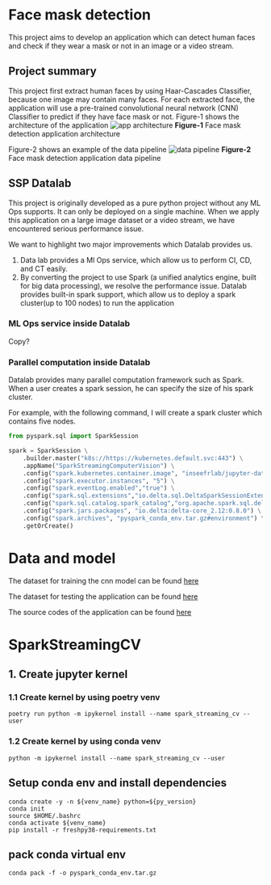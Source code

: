 # Face mask detection
This project aims to develop an application which can detect human faces and check if they wear a mask or not in an 
image or a video stream.

## Project summary
This project first extract human faces by using Haar-Cascades Classifier, because one image may contain many faces.
For each extracted face, the application will use a pre-trained convolutional neural network (CNN) Classifier to predict
if they have face mask or not. Figure-1 shows the architecture of the application
![app architecture](https://minio.lab.sspcloud.fr/pengfei/diffusion/face-mask-detection/face-detection-architecture.png)
**Figure-1** Face mask detection application architecture

Figure-2 shows an example of the data pipeline
![data pipeline](https://minio.lab.sspcloud.fr/pengfei/diffusion/face-mask-detection/Face_detection_pipeline.png)
**Figure-2** Face mask detection application data pipeline

 ## SSP Datalab
This project is originally developed as a pure python project without any ML Ops supports. It can only be deployed on a 
single machine. When we apply this application on a large image dataset or a video stream, we have encountered serious
performance issue. 

We want to highlight two major improvements which Datalab provides us. 
1. Data lab provides a Ml Ops service, which allow us to perform CI, CD, and CT easily. 
2. By converting the project to use Spark (a unified analytics engine, built for big data processing), we resolve the 
   performance issue. Datalab provides built-in spark support, which allow us to deploy a spark cluster(up to 100 nodes)
   to run the application


### ML Ops service inside Datalab
Copy?

### Parallel computation inside Datalab
Datalab provides many parallel computation framework such as Spark. When a user creates a spark session, he can specify 
the size of his spark cluster. 

For example, with the following command, I will create a spark cluster which contains five nodes.

```python
from pyspark.sql import SparkSession

spark = SparkSession \
    .builder.master("k8s://https://kubernetes.default.svc:443") \
    .appName("SparkStreamingComputerVision") \
    .config("spark.kubernetes.container.image", "inseefrlab/jupyter-datascience:master") \
    .config("spark.executor.instances", "5") \
    .config("spark.eventLog.enabled","true") \
    .config("spark.sql.extensions","io.delta.sql.DeltaSparkSessionExtension") \
    .config("spark.sql.catalog.spark_catalog","org.apache.spark.sql.delta.catalog.DeltaCatalog") \
    .config("spark.jars.packages", "io.delta:delta-core_2.12:0.8.0") \
    .config("spark.archives", "pyspark_conda_env.tar.gz#environment") \
    .getOrCreate()
```

# Data and model

The dataset for training the cnn model can be found [here](https://www.kaggle.com/nageshsingh/mask-and-social-distancing-detection-using-vgg19)

The dataset for testing the application can be found [here](https://www.kaggle.com/andrewmvd/face-mask-detection)

The source codes of the application can be found [here](https://github.com/pengfei99/SparkStreamingCV.git)








# SparkStreamingCV

## 1. Create jupyter kernel 

### 1.1 Create kernel by using poetry venv

```shell
poetry run python -m ipykernel install --name spark_streaming_cv --user 
```

### 1.2 Create kernel by using conda venv

```shell
python -m ipykernel install --name spark_streaming_cv --user 
```


## Setup conda env and install dependencies
```shell
conda create -y -n ${venv_name} python=${py_version}
conda init
source $HOME/.bashrc
conda activate ${venv_name}
pip install -r freshpy38-requirements.txt
```

## pack conda virtual env 
```shell
conda pack -f -o pyspark_conda_env.tar.gz
```
